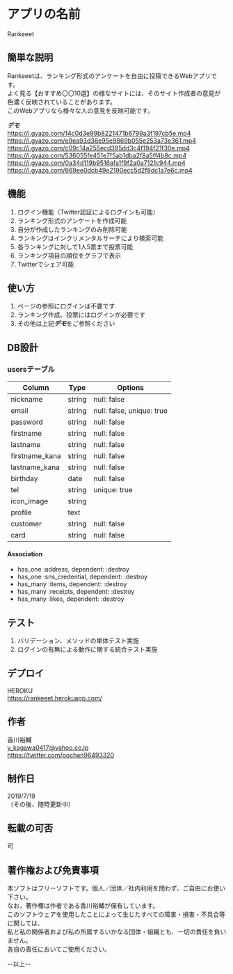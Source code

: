 # アプリの名前

 Rankeeet  

## 簡単な説明
 
 Rankeeetは、ランキング形式のアンケートを自由に投稿できるWebアプリです。  
 よく見る【おすすめ〇〇10選】の様なサイトには、そのサイト作成者の意見が色濃く反映されていることがあります。  
 このWebアプリなら様々な人の意見を反映可能です。
 
***デモ***  
https://i.gyazo.com/14c0d3e99b8221471b6799a3f197cb5e.mp4   
https://i.gyazo.com/e9ea93d36e95e9869b055e253a73e361.mp4
https://i.gyazo.com/c09c14a255ecd395dd3c4f194f21f30e.mp4
https://i.gyazo.com/536055fe451e7f5ab1dba2f8a5ff4b8c.mp4
https://i.gyazo.com/0a34d119b9516afa1f9f2a0a7121c944.mp4
https://i.gyazo.com/669ee0dcb49e2190ecc5d2f8dc1a7e6c.mp4
 
 
## 機能
 
 1) ログイン機能（Twitter認証によるログインも可能）  
 2) ランキング形式のアンケートを作成可能  
 3) 自分が作成したランキングのみ削除可能  
 4) ランキングはインクリメンタルサーチにより検索可能  
 5) 各ランキングに対して1人5票まで投票可能  
 6) ランキング項目の順位をグラフで表示  
 7) Twitterでシェア可能

## 使い方
 
 1) ページの参照にログインは不要です  
 2) ランキング作成、投票にはログインが必要です 
 3) その他は上記***デモ***をご参照ください
 
## DB設計

### usersテーブル

|Column|Type|Options|
|------|----|-------|
|nickname|string|null: false|
|email|string|null: false, unique: true|
|password|string|null: false|
|firstname|string|null: false|
|lastname|string|null: false|
|firstname_kana|string|null: false|
|lastname_kana|string|null: false|
|birthday|date|null: false|
|tel|string|unique: true|
|icon_image|string| |
|profile|text| |
|customer|string|null: false|
|card|string|null: false|

#### Association

- has_one :address, dependent: :destroy
- has_one :sns_credential, dependent: :destroy
- has_many :items, dependent: :destroy
- has_many :receipts, dependent: :destroy
- has_many :likes, dependent: :destroy

## テスト
 
 1) バリデーション、メソッドの単体テスト実施  
 2) ログインの有無による動作に関する統合テスト実施  
 
## デプロイ
 
 HEROKU  
 https://rankeeet.herokuapp.com/
 

## 作者
 
 香川裕輔  
 y_kagawa0417@yahoo.co.jp  
 https://twitter.com/pochan96493320

## 制作日

 2019/7/19  
 （その後、随時更新中）

## 転載の可否

 可
 
## 著作権および免責事項

 本ソフトはフリーソフトです。個人／団体／社内利用を問わず、ご自由にお使い下さい。  
 なお，著作権は作者である香川裕輔が保有しています。  
 このソフトウェアを使用したことによって生じたすべての障害・損害・不具合等に関しては、  
 私と私の関係者および私の所属するいかなる団体・組織とも、一切の責任を負いません。  
 各自の責任においてご使用ください。


--以上--
